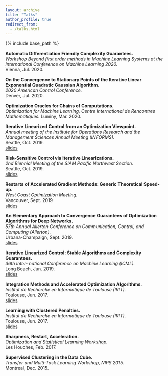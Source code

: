 ```yaml
---
layout: archive
title: "Talks"
author_profile: true
redirect_from:
  - /talks.html
---
```


{% include base_path %}

**Automatic Differentiation Friendly Complexity Guarantees.**  
*Workshop Beyond first order methods in Machine Learning Systems at the International Conference on Machine Learning 2020.*  
Vienna, Jul. 2020.  

**On the Convergence to Stationary Points of the Iterative Linear Exponential Quadratic Gaussian Algorithm.**  
*2020 American Control Conference.*  
Denver, Jul. 2020.

**Optimization Oracles for Chains of Computations.**  
*Optimization for Machine Learning, Centre International de Rencontres Mathématiques.*
Luminy, Mar. 2020.

**Iterative Linearized Control from an Optimization Viewpoint.**    
*Annual meeting of the Institute for Operations Research and the Management Sciences Annual Meeting (INFORMS).*  
Seattle, Oct. 2019.  
[slides](/files/informs.pdf)

**Risk-Sensitive Control via Iterative Linearizations.**  
*2nd Biennial Meeting of the SIAM Pacific Northwest Section.*  
Seattle, Oct. 2019.  
[slides](/files/siam_pnw.pdf)

**Restarts of Accelerated Gradient Methods: Generic Theoretical Speed-up.**  
*West Coast Optimization Meeting.*  
Vancouver, Sept. 2019  
[slides](/files/wcom.pdf)

**An Elementary Approach to Convergence Guarantees of Optimization Algorithms for
Deep Networks.**  
*57th Annual Allerton Conference on Communication, Control, and
Computing (Allerton).*  
Urbana-Champaign, Sept. 2019.   
[slides](/files/allerton.pdf)

**Iterative Linearized Control: Stable Algorithms and Complexity Guarantees.**  
*36th Inter-
national Conference on Machine Learning (ICML).*  
Long Beach, Jun. 2019.  
[slides](/files/icml.pdf)

**Integration Methods and Accelerated Optimization Algorithms.**  
*Institut de Recherche en
Informatique de Toulouse (IRIT).*  
Toulouse, Jun. 2017.  
[slides](/files/irit_integration.pdf)

**Learning with Clustered Penalties.**  
*Institut de Recherche en
Informatique de Toulouse (IRIT).*  
Toulouse, Jun.  2017.  
[slides](/files/irit_clustered_learning.pdf)

**Sharpness, Restart, Acceleration.**  
*Optimization and Statistical Learning Workshop.*  
Les Houches, Feb. 2017.  

**Supervised Clustering in the Data Cube.**  
*Transfer and Multi-Task Learning Workshop, NIPS 2015.*  
Montreal, Dec. 2015.  
